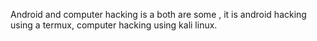 

Android and computer hacking is a both are some ,
it is android hacking using a termux,
computer hacking using kali linux.
